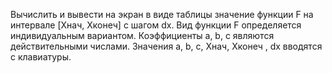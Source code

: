 Вычислить и вывести на экран в виде таблицы значение функции F на интервале [Xнач, Xконеч] с шагом dx. Вид функции F определяется индивидуальным вариантом. Коэффициенты a, b, c являются действительными числами. Значения a, b, c, Xнач, Xконеч , dx вводятся с клавиатуры.
